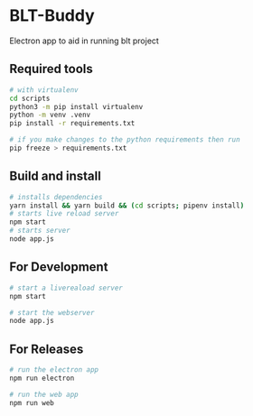 # BLT-Buddy
Electron app to aid in running blt project

## Required tools
```bash
# with virtualenv
cd scripts
python3 -m pip install virtualenv
python -m venv .venv
pip install -r requirements.txt

# if you make changes to the python requirements then run
pip freeze > requirements.txt
```

## Build and install
```bash
# installs dependencies
yarn install && yarn build && (cd scripts; pipenv install)
# starts live reload server
npm start
# starts server
node app.js
```

## For Development
```bash
# start a livereaload server 
npm start 

# start the webserver
node app.js
```

## For Releases
```bash
# run the electron app
npm run electron

# run the web app
npm run web
```

